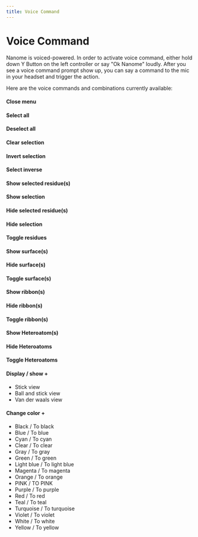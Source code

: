 ```yaml
---
title: Voice Command
---
```


# Voice Command 

Nanome is voiced-powered. In order to activate voice command, either hold down Y Button on the left controller or say "Ok Nanome" loudly. After you see a voice command prompt show up, you can say a command to the mic in your headset and trigger the action.

Here are the voice commands and combinations currently available:

#### Close menu
#### Select all
#### Deselect all
#### Clear selection
#### Invert selection 
#### Select inverse
#### Show selected residue(s)
#### Show selection
#### Hide selected residue(s)
#### Hide selection
#### Toggle residues
#### Show surface(s)
#### Hide surface(s)
#### Toggle surface(s)
#### Show ribbon(s)
#### Hide ribbon(s)
#### Toggle ribbon(s)
#### Show Heteroatom(s)
#### Hide Heteroatoms
#### Toggle Heteroatoms
#### Display / show +
- Stick view
- Ball and stick view
- Van der waals view
#### Change color +
- Black / To black
- Blue / To blue
- Cyan / To cyan
- Clear / To clear
- Gray / To gray
- Green / To green
- Light blue / To light blue
- Magenta / To magenta
- Orange / To orange
- PINK / TO PINK
- Purple / To purple
- Red / To red
- Teal / To teal
- Turquoise / To turquoise
- Violet / To violet
- White / To white
- Yellow / To yellow
<!--
#### Select chain / Deselect chain +
- A / Alpha
- B / Bravo 
- C / Charlie
- D / DELTA
- E / Echo
- F / FOXTROT
- G / GOLF
- H / Hotel
- I / India
- J / Juliett
- K / Kilo
- L / Lima
- M / Mike
- N / November
- O / Oscar
- P / Papa
- Q / Quebec
- R / Romeo
- S / Sierra
- T / Tango
- U / Uniform
- V / Victor
- W / Whiskey
- X / X-ray
- Y / YANKEE
- Z / Zulu
- H A / Hetero A / Hetero Alpha
- H B / Hetero B / Hetero Bravo 
- H C / Hetero C / Hetero Charlie
- H D / Hetero D / Hetero Delta
- H E / Hetero E / Hetero Echo
- H F / Hetero F / Hetero Foxtrot
- H G / Hetero G / Hetero Golf
- H H / Hetero H / Hetero Hotel
- H I / Hetero I / Hetero India
- H J / Hetero J / Hetero Juliett
- H K / Hetero K / Hetero Kilo
- H L / Hetero L / Hetero Lima
- H M / Hetero M / Hetero Mike
- H N / Hetero N / Hetero November
- H O / Hetero O / Hetero Oscar
- H P / Hetero P / Hetero Papa
- H Q / Hetero Q / Hetero Quebec
- H R / Hetero R / Hetero Romeo
- H S / Hetero S / Hetero Sierra
- H T / Hetero T / Hetero Tango
- H U / Hetero U / Hetero Uniform
- H V / Hetero V / Hetero Victor
- H W / Hetero W / Hetero Whiskey
- H X / Hetero X / Hetero X-ray
- H Y / Hetero Y / Hetero Yankee
- H Z / Hetero Z / Hetero Zul
-->